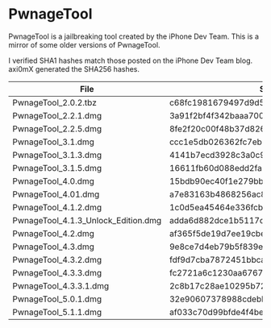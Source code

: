 # PwnageTool

PwnageTool is a jailbreaking tool created by the iPhone Dev Team. This is a mirror of some older versions of PwnageTool.

I verified SHA1 hashes match those posted on the iPhone Dev Team blog. axi0mX generated the SHA256 hashes.


| File                                | SHA1                                     | SHA256                                                           |
|-------------------------------------|------------------------------------------|------------------------------------------------------------------|
| PwnageTool_2.0.2.tbz                | c68fc1981679497d9d5b76135aaf06775b19d612 | 420c1361398f291eccb25eb6af0287f3f7c39c515a812c91d9668e6b27008931 |
| PwnageTool_2.2.1.dmg                | 3a91f2bf4f342baaa700ae7d35959d7ade186134 | ec99bbe1bc6cb5c6f16c20aa21fdc3fa7d30c60fe22bb813ab3b4dc1e30342dd |
| PwnageTool_2.2.5.dmg                | 8fe2f20c00f48b37d8262d6872a12166c6e165ba | cbf401a25be4ac279ae96e5b87df81828a2d0ea6873544ec1bf012d927393349 |
| PwnageTool_3.1.dmg                  | ccc1e5db026362fc7eb9a40c76322b1fdcc90332 | bfbe732d900ec9e13b0e584359f02865341090c2ea2a9c25d7bcfd40b5a1ba6d |
| PwnageTool_3.1.3.dmg                | 4141b7ecd3928c3a0c954bb06c86225a56b2f3e7 | c81b663a6dd022b680cb3637365d0a7f760ee157d4ed211240fe2669d9068545 |
| PwnageTool_3.1.5.dmg                | 16611fb60d088edd2fa5128e4f95f35d8e56a603 | 78c7cb0a9061cacdae233469e8642dca9f99e7ed9e2c2d4313b44579d67f1282 |
| PwnageTool_4.0.dmg                  | 15bdb90ec40f1e279bb648eb7e9d90ebe07b66d2 | 694b130b2a4ebaba7d7d10fc26a0bf596df043f51cba6bddbbdb0ba37a38e123 |
| PwnageTool_4.01.dmg                 | a7e83163b4868256ac887975d7d2fd230110cf68 | e6ac3afae792e2b7508420286dcd4172e65771505f1bb19f7da4265672ccbb32 |
| PwnageTool_4.1.2.dmg                | 1c0d5ea45464e336fcb38c644dc125c3a16b5493 | 41e49ee39b63e4fb0c507662b121a276d3257ed94f6a2c7a0a837460e7f6e9a0 |
| PwnageTool_4.1.3_Unlock_Edition.dmg | adda6d882dce1b5117d01586037de289407e038a | 907f51aa293d0ee8f4d2c8bfee00f5c7c03a7f36bbc59d1f09c6cc3798681fe6 |
| PwnageTool_4.2.dmg                  | af365f5de19d7ee19cbe1c67b2f226996a46b3ac | 2669ab270a0d1992434db938d51f4b874d4431b41250f1ff233e32fc37dd24c8 |
| PwnageTool_4.3.dmg                  | 9e8ce7d4eb79b5f839efa0233893ef1a6a5e3c5c | 5f3e872c966ca55c7bbd1cad9d96d19c8330661fb61bb827add602a121e94aaa |
| PwnageTool_4.3.2.dmg                | fdf9d7cba7872451bbca1ccae95a82cfefb352e7 | 62fab4053b6e853722cd7f82f204e680fd9246ad41c356bbefb61da95a4c22fb |
| PwnageTool_4.3.3.dmg                | fc2721a6c1230aa676729b2e4aeeec3cd4ffed7a | 3f5b8b6653a555488fb835e96aee23200b56cc6ed3a93befd79a5eb6160ead6d |
| PwnageTool_4.3.3.1.dmg              | 2c8b17c28ae10295b72dabde30bb4b39b0e85821 | 0308a40818e063a23992e97a99d07c78be445ce8293bf189e1657558bd2927b2 |
| PwnageTool_5.0.1.dmg                | 32e90607378988cdebb6c76d3acf8ffac6366e35 | 51339209f505bb3941afb64d7715f4fd588902345f55baf15f73d81d6701923a |
| PwnageTool_5.1.1.dmg                | af033c70d99bfde4f4be1c7783909cdce90b83b0 | 84262734ad9f9186bce14a4f939d7ea290ed187782fdfa549a82c28bf837c808 |
